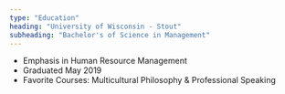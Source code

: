 ```yaml
---
type: "Education"
heading: "University of Wisconsin - Stout"
subheading: "Bachelor's of Science in Management"
---
```


* Emphasis in Human Resource Management
* Graduated May 2019
* Favorite Courses: Multicultural Philosophy & Professional Speaking
